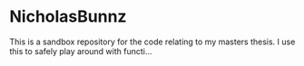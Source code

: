 # NicholasBunnz
This is a sandbox repository for the code relating to my masters thesis. I use this to safely play around with functi…
